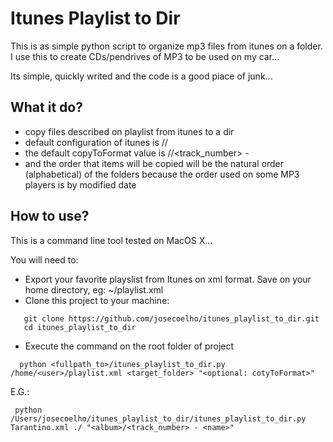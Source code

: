 # Itunes Playlist to Dir

This is as simple python script to organize mp3 files from itunes on a folder. I use this to create CDs/pendrives of MP3 to be used on my car...

Its simple, quickly writed and the code is a good piace of junk...

## What it do?

* copy files described on playlist from itunes to a dir
* default configuration of itunes is <artist>/<album>/<music>
* the default copyToFormat value is <artist>/<album>/<track_number> - <name>
* and the order that items will be copied will be the natural order (alphabetical) of the folders because the order used on some MP3 players is by modified date




## How to use?

This is a command line tool tested on MacOS X...

You will need to:

* Export your favorite playslist from Itunes on xml format. Save on your home directory, eg: ~/playlist.xml
* Clone this project to your machine:

```
   git clone https://github.com/josecoelho/itunes_playlist_to_dir.git
   cd itunes_playlist_to_dir
```

* Execute the command on the root folder of project

```
  python <fullpath_to>/itunes_playlist_to_dir.py /home/<user>/playlist.xml <target_folder> "<optional: cotyToFormat>"
```

E.G.:
```
 python /Users/josecoelho/itunes_playlist_to_dir/itunes_playlist_to_dir.py Tarantino.xml ./ "<album>/<track_number> - <name>"
```